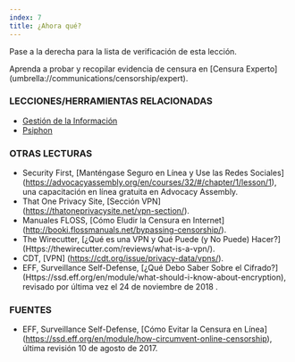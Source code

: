 ```yaml
---
index: 7
title: ¿Ahora qué?
---
```

Pase a la derecha para la lista de verificación de esta lección.

Aprenda a probar y recopilar evidencia de censura en [Censura Experto] (umbrella://communications/censorship/expert).

### LECCIONES/HERRAMIENTAS RELACIONADAS

*   [Gestión de la Información](umbrella://information/managing-information)
*   [Psiphon](umbrella://tools/messagging/s_psiphon.md)

### OTRAS LECTURAS

*   Security First, [Manténgase Seguro en Línea y Use las Redes Sociales] (https://advocacyassembly.org/en/courses/32/#/chapter/1/lesson/1), una capacitación en línea gratuita en Advocacy Assembly.
*   That One Privacy Site, [Sección VPN] (https://thatoneprivacysite.net/vpn-section/).
*   Manuales FLOSS, [Cómo Eludir la Censura en Internet] (http://booki.flossmanuals.net/bypassing-censorship/).
*   The Wirecutter, [¿Qué es una VPN y Qué Puede (y No Puede) Hacer?] (Https://thewirecutter.com/reviews/what-is-a-vpn/).
*   CDT, [VPN] (https://cdt.org/issue/privacy-data/vpns/).
*   EFF, Surveillance Self-Defense, [¿Qué Debo Saber Sobre el Cifrado?] (Https://ssd.eff.org/en/module/what-should-i-know-about-encryption), revisado por última vez el 24 de noviembre de 2018 .


### FUENTES

*   EFF, Surveillance Self-Defense, [Cómo Evitar la Censura en Línea] (https://ssd.eff.org/en/module/how-circumvent-online-censorship), última revisión 10 de agosto de 2017.